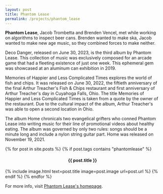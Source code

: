 ```yaml
---
layout: post
title: Phantom Lease
permalink: /projects/phantom_lease
---
```


**Phantom Lease**, Jacob Trombetta and Brenden Vencel, met while working on algorithms to inspect beer cans. Brenden wanted to make ska, Jacob wanted to make new age music, so they combined forces to make neither.

Deco Danger, released on June 30, 2023, is the third album by Phantom Lease. This collection of music was exclusively composed for an arcade game that had a fleeting existence of just one week. This ephemeral gem was showcased at an aluminum can exhibition in 2019.

Memories of Happier and Less Complicated Times explores the world of fish and chips. It was released on June 30, 2022, the fiftieth anniversary of the final Arthur Treacher's Fish & Chips restaurant and first anniversary of Arthur Treacher's day in Cuyahoga Falls, Ohio. The title Memories of Happier and Less Complicated Times is taken from a quote by the owner of the restaurant. Due to the cultural impact of the album, Arthur Treacher's was able to open a second location in Ohio.

The album Home chronicals two evangelical grifters who conned Phantom Lease into writing music for their line of promotional videos about healthy eating. The album was governed by only two rules: songs should be a minute long and include a nylon string guitar part. Home was released on November 19, 2021.

<div>
  {% for post in site.posts %}
    {% if post.tags contains "phantomlease" %}
      <h4 align="center">{{ post.title }}</h4>
      {% include image.html text=post.title image=post.image url=post.url %}
    {% endif %}
  {% endfor %}
</div>

For more info, visit [Phantom Lease's homepage](https://sites.google.com/view/phantomlease/home).